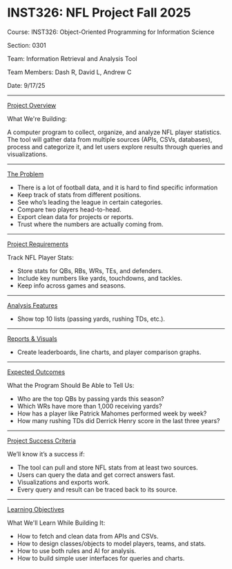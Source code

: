 # INST326: NFL Project Fall 2025

Course: INST326: Object-Oriented Programming for Information Science

Section: 0301

Team: Information Retrieval and Analysis Tool

Team Members: Dash R, David L, Andrew C

Date: 9/17/25

----------------------------------------------------------------------
<ins>Project Overview</ins>

What We're Building:

A computer program to collect, organize, and analyze NFL player statistics. The tool will gather data from multiple sources (APIs, CSVs, databases), process and categorize it, and let users explore results through queries and visualizations.

----------------------------------------------------------------------
<ins>The Problem</ins>
- There is a lot of football data, and it is hard to find specific information
- Keep track of stats from different positions. 
- See who’s leading the league in certain categories. 
- Compare two players head-to-head. 
- Export clean data for projects or reports. 
- Trust where the numbers are actually coming from.
----------------------------------------------------------------------
<ins>Project Requirements</ins>

Track NFL Player Stats:
- Store stats for QBs, RBs, WRs, TEs, and defenders.
- Include key numbers like yards, touchdowns, and tackles.
- Keep info across games and seasons.
----------------------------------------------------------------------
<ins>Analysis Features</ins> 
- Show top 10 lists (passing yards, rushing TDs, etc.).
----------------------------------------------------------------------
<ins>Reports & Visuals</ins>
- Create leaderboards, line charts, and player comparison graphs.
----------------------------------------------------------------------
<ins>Expected Outcomes</ins>

What the Program Should Be Able to Tell Us:
- Who are the top QBs by passing yards this season? 
- Which WRs have more than 1,000 receiving yards?
- How has a player like Patrick Mahomes performed week by week? 
- How many rushing TDs did Derrick Henry score in the last three years?
----------------------------------------------------------------------
<ins>Project Success Criteria</ins>

We’ll know it’s a success if:
- The tool can pull and store NFL stats from at least two sources.
- Users can query the data and get correct answers fast. 
- Visualizations and exports work.
- Every query and result can be traced back to its source.
----------------------------------------------------------------------
<ins>Learning Objectives</ins>

What We'll Learn While Building It:
- How to fetch and clean data from APIs and CSVs. 
- How to design classes/objects to model players, teams, and stats.
- How to use both rules and AI for analysis. 
- How to build simple user interfaces for queries and charts.


